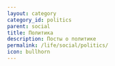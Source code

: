 ```yaml
---
layout: category
category_id: politics
parent: social
title: Политика
description: Посты о политике
permalink: /life/social/politics/
icon: bullhorn
---
```


